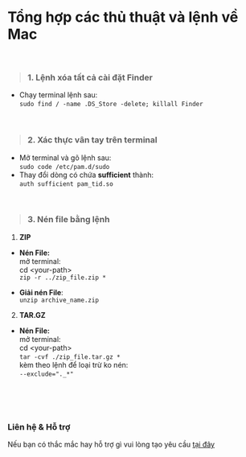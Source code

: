 # Tổng hợp các thủ thuật và lệnh về Mac

<br/>

> ### 1. Lệnh xóa tất cả cài đặt Finder
- Chạy terminal lệnh sau:\
```sudo find / -name .DS_Store -delete; killall Finder```

<br/>

> ### 2. Xác thực vân tay trên terminal

- Mở terminal và gõ lệnh sau:\
```sudo code /etc/pam.d/sudo```
- Thay đổi dòng có chứa **sufficient** thành:\
```auth sufficient pam_tid.so```

<br/>

> ### 3. Nén file bằng lệnh

1. **ZIP**
- __Nén File:__\
mở terminal:\
cd \<your-path\>\
```zip -r ../zip_file.zip *```

- __Giải nén File__:\
```unzip archive_name.zip```

2. **TAR.GZ**
- __Nén File:__\
mở terminal:\
cd \<your-path\>\
```tar -cvf ./zip_file.tar.gz *```\
kèm theo lệnh để loại trừ ko nén:\
```--exclude="._*"```

<br/><br/><br/>
### Liên hệ & Hỗ trợ

Nếu bạn có thắc mắc hay hỗ trợ gì vui lòng tạo yêu cầu [tại đây](https://github.com/hoangnamitc/tutmac/issues)
